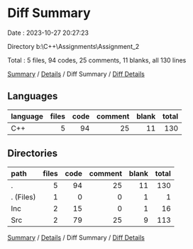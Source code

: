 # Diff Summary

Date : 2023-10-27 20:27:23

Directory b:\\C++\\Assignments\\Assignment_2

Total : 5 files,  94 codes, 25 comments, 11 blanks, all 130 lines

[Summary](results.md) / [Details](details.md) / Diff Summary / [Diff Details](diff-details.md)

## Languages
| language | files | code | comment | blank | total |
| :--- | ---: | ---: | ---: | ---: | ---: |
| C++ | 5 | 94 | 25 | 11 | 130 |

## Directories
| path | files | code | comment | blank | total |
| :--- | ---: | ---: | ---: | ---: | ---: |
| . | 5 | 94 | 25 | 11 | 130 |
| . (Files) | 1 | 0 | 0 | 1 | 1 |
| Inc | 2 | 15 | 0 | 1 | 16 |
| Src | 2 | 79 | 25 | 9 | 113 |

[Summary](results.md) / [Details](details.md) / Diff Summary / [Diff Details](diff-details.md)